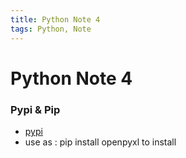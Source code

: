 ```yaml
---
title: Python Note 4
tags: Python, Note
---
```

# Python Note 4

### Pypi & Pip
+ [pypi](https://pypi.org/)
+ use as : pip install openpyxl  to install 


